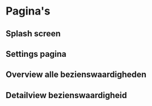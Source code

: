 # Pagina's
## Splash screen
## Settings pagina
## Overview alle bezienswaardigheden
## Detailview bezienswaardigheid
